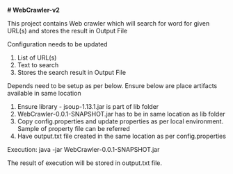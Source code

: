 **# WebCrawler-v2**

This project contains Web crawler which will search for word for given URL(s) and stores the result in Output File

Configuration needs to be updated 

1. List of URL(s)
2. Text to search
3. Stores the search result in Output File

Depends need to be setup as per below. Ensure below are place artifacts available in same location
1. Ensure library - jsoup-1.13.1.jar is part of lib folder
2. WebCrawler-0.0.1-SNAPSHOT.jar has to be in same location as lib folder
3. Copy config.properties and update properties as per local environment. Sample of property file can be referred
4. Have output.txt file created in the same location as per config.properties

Execution:
java -jar WebCrawler-0.0.1-SNAPSHOT.jar

The result of execution will be stored in output.txt file.
